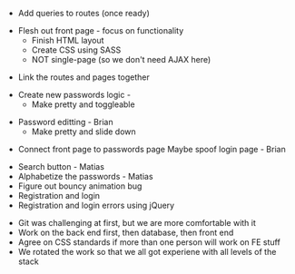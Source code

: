 <!-- * Create database tables - Moe
* Create seeds - Moe
  * 2 orgs
  * 2-3 users per org
  * 3-4 passwords per org -->
<!-- * Create wireframe diagram of website (like a template) - Brian
* Create routes - as single page app - Matias -->
<!-- * Create queries 
  * SELECT the following FROM passwords that match organization: - Matias
    * SELECT all passwords
    * SELECT passwords based on category
    * SELECT passwords based on search bar
  * LOGIN query (see if user and pw match)
  * NEW USER query to add to DB -->
* Add queries to routes (once ready) 
<!-- * Move queries to separate file - Matias  -->

* Flesh out front page - focus on functionality
  * Finish HTML layout
  * Create CSS using SASS
  * NOT single-page (so we don't need AJAX here)
<!-- * Create passwords page -
  * Create HTML layout - Moe
  * Create CSS using SASS - Moe
  * Use JQuery and AJAX to render the passwords - Matias -->
<!-- * Create simple login page HTML and CSS - Brian -->
<!-- * Create simple registration page for new users - Brian -->
<!-- * Add login and registration buttons to the home page - Brian ?  -->

* Link the routes and pages together 
  <!-- * Categories - Matias -->
<!-- * Work on logic for displaying passwords -->
  <!-- * Categories - Matias -->
* Create new passwords logic - <!--Moe-->
  <!-- * Connect route to database
  * Render new passwords -->
  * Make pretty and toggleable
<!-- * Implement SASS - Matias (Weekend) -->
<!-- * Name and Org query for database - Brian  -->
* Password editting - Brian
  <!-- * Fix selection bug (only the first PW is working) -->
  * Make pretty and slide down
<!-- * Fix helpers.js copy bug - Matias -->
<!-- * Remove extra things from front page - Matias -->
<!-- * Login page - Matias
* Start looking at CSS for SASS variables - Matias -->
* Connect front page to passwords page Maybe spoof login page - Brian

<!-- Stretch -->
* Search button - Matias
* Alphabetize the passwords - Matias
* Figure out bouncy animation bug
* Registration and login
* Registration and login errors using jQuery

<!-- Learned -->
* Git was challenging at first, but we are more comfortable with it
* Work on the back end first, then database, then front end
* Agree on CSS standards if more than one person will work on FE stuff
* We rotated the work so that we all got experiene with all levels of the stack
